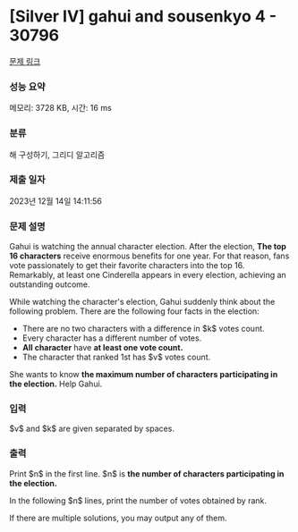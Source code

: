 # [Silver IV] gahui and sousenkyo 4 - 30796 

[문제 링크](https://www.acmicpc.net/problem/30796) 

### 성능 요약

메모리: 3728 KB, 시간: 16 ms

### 분류

해 구성하기, 그리디 알고리즘

### 제출 일자

2023년 12월 14일 14:11:56

### 문제 설명

<p>Gahui is watching the annual character election. After the election, <strong>The top 16 characters</strong> receive enormous benefits for one year. For that reason, fans vote passionately to get their favorite characters into the top 16. Remarkably, at least one Cinderella appears in every election, achieving an outstanding outcome.</p>

<p>While watching the character's election, Gahui suddenly think about the following problem. There are the following four facts in the election:</p>

<ul>
	<li>There are no two characters with a difference in $k$ votes count.</li>
	<li>Every character has a different number of votes.</li>
	<li><strong>All character</strong> have <strong>at least one vote count.</strong></li>
	<li>The character that ranked 1st has $v$ votes count.</li>
</ul>

<p>She wants to know <strong>the maximum number of characters participating in the election.</strong> Help Gahui. </p>

### 입력 

 <p>$v$ and $k$ are given separated by spaces.</p>

### 출력 

 <p>Print $n$ in the first line. $n$ is <strong>the number of characters participating in the election.</strong></p>

<p>In the following $n$ lines, print the number of votes obtained by rank.</p>

<p>If there are multiple solutions, you may output any of them.</p>

